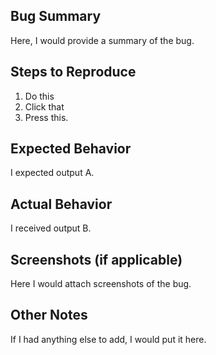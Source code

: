 ## Bug Summary
Here, I would provide a summary of the bug.

## Steps to Reproduce
1. Do this
2. Click that
3. Press this.
   
## Expected Behavior
I expected output A.

## Actual Behavior
I received output B.

## Screenshots (if applicable)
Here I would attach screenshots of the bug.

## Other Notes
If I had anything else to add, I would put it here.
